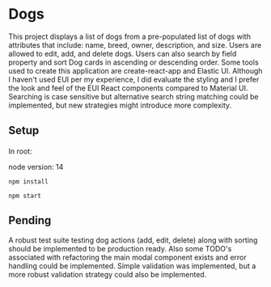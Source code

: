 
# Dogs 

This project displays a list of dogs from a pre-populated list of dogs with attributes that include: name, breed, owner, description, and size. Users are allowed to edit, add, and delete dogs. Users can also search by field property and sort Dog cards in ascending or descending order. Some tools used to create this application are create-react-app and Elastic UI. Although I haven't used EUI per my experience, I did evaluate the styling and I prefer the look and feel of the EUI React components compared to Material UI. Searching is case sensitive but alternative search string matching could be implemented, but new strategies might introduce more complexity. 

## Setup

#### 

In root:

node version: 14

`npm install`

`npm start`

## Pending

A robust test suite testing dog actions (add, edit, delete) along with sorting should be implemented to be production ready. Also some TODO's associated with refactoring the main modal component exists and error handling could be implemented. Simple validation was implemented, but a more robust validation strategy could also be implemented. 




